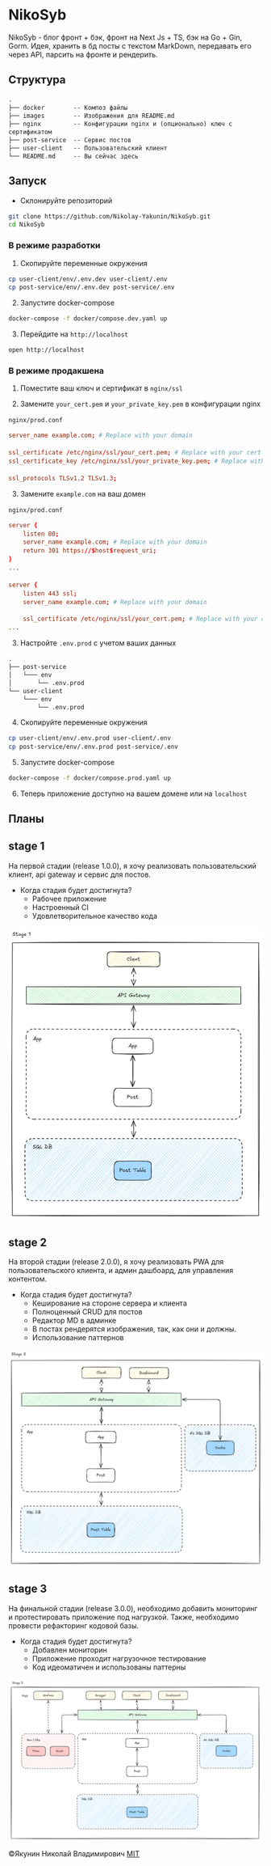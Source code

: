 # NikoSyb

NikoSyb - блог фронт + бэк, фронт на Next Js + TS, бэк на Go + Gin, Gorm. Идея, хранить в бд посты с текстом MarkDown, передавать его через API, парсить на фронте и рендерить.

## Структура
```text
.
├── docker        -- Композ файлы
├── images        -- Изображения для README.md
├── nginx         -- Конфигурации nginx и (опционально) ключ с сертификатом
├── post-service  -- Сервис постов
├── user-client   -- Пользовательский клиент
└── README.md     -- Вы сейчас здесь  
```

## Запуск

- Склонируйте репозиторий

```sh
git clone https://github.com/Nikolay-Yakunin/NikoSyb.git
cd NikoSyb
```

### В режиме разработки

1) Скопируйте переменные окружения
```sh
cp user-client/env/.env.dev user-client/.env
cp post-service/env/.env.dev post-service/.env
```

2) Запустите docker-compose 
```sh
docker-compose -f docker/compose.dev.yaml up
```

3) Перейдите на ```http://localhost```
```sh
open http://localhost
```

### В режиме продакшена

1) Поместите ваш ключ и сертификат в ```nginx/ssl```

2) Замените ```your_cert.pem``` и ```your_private_key.pem``` в конфигурации nginx

```nginx/prod.conf``` 
```conf
server_name example.com; # Replace with your domain

ssl_certificate /etc/nginx/ssl/your_cert.pem; # Replace with your cert
ssl_certificate_key /etc/nginx/ssl/your_private_key.pem; # Replace with your key

ssl_protocols TLSv1.2 TLSv1.3;
```

3) Замените ```example.com``` на ваш домен

```nginx/prod.conf```
```conf
server {
    listen 80;
    server_name example.com; # Replace with your domain
    return 301 https://$host$request_uri;
}
...

server {
    listen 443 ssl;
    server_name example.com; # Replace with your domain

    ssl_certificate /etc/nginx/ssl/your_cert.pem; # Replace with your cert
...
```

3) Настройте ```.env.prod``` с учетом ваших данных
```
.
├── post-service
│   └─── env
│       └── .env.prod
└── user-client
    └─── env
        └── .env.prod 
```

4) Скопируйте переменные окружения
```sh
cp user-client/env/.env.prod user-client/.env
cp post-service/env/.env.prod post-service/.env
```

5) Запустите docker-compose 
```sh
docker-compose -f docker/compose.prod.yaml up
```

6) Теперь приложение доступно на вашем домене или на ```localhost```

## Планы

## stage 1
На первой стадии (release 1.0.0), я хочу реализовать пользовательский клиент, api gateway и сервис для постов. 

- Когда стадия будет достигнута?
  - Рабочее приложение
  - Настроенный CI
  - Удовлетворительное качество кода

![stage 1 arch](images/stage1.png)


## stage 2
На второй стадии (release 2.0.0), я хочу реализовать PWA для пользовательского клиента, и админ дашбоард, для управления контентом.

- Когда стадия будет достигнута?
  - Кеширование на стороне сервера и клиента
  - Полноценный CRUD для постов
  - Редактор MD в админке
  - В постах рендерятся изображения, так, как они и должны.
  - Использование паттернов

![stage 2 arch](images/stage2.png)

## stage 3
На финальной стадии (release 3.0.0), необходимо добавить мониторинг и протестировать приложение под нагрузкой. Также, необходимо провести рефакторинг кодовой базы.

- Когда стадия будет достигнута?
  - Добавлен мониторин
  - Приложение проходит нагрузочное тестирование
  - Код идеоматичен и использованы паттерны

![stage 3 arch](images/stage3.png)

©Якунин Николай Владимирович
[MIT](https://opensource.org/licenses/MIT)
